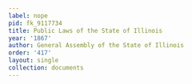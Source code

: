 ```yaml
---
label: nope
pid: fk_9117734
title: Public Laws of the State of Illinois
year: '1867'
author: General Assembly of the State of Illinois
order: '417'
layout: single
collection: documents
---
```

